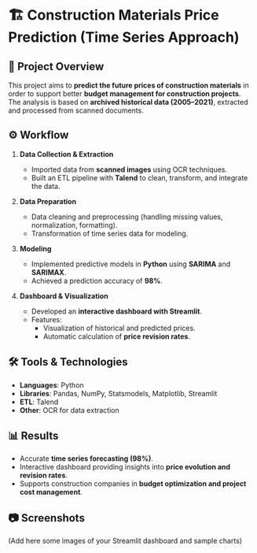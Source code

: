 # 🏗️ Construction Materials Price Prediction (Time Series Approach)

## 📌 Project Overview
This project aims to **predict the future prices of construction materials** in order to support better **budget management for construction projects**.  
The analysis is based on **archived historical data (2005–2021)**, extracted and processed from scanned documents.

## ⚙️ Workflow
1. **Data Collection & Extraction**  
   - Imported data from **scanned images** using OCR techniques.  
   - Built an ETL pipeline with **Talend** to clean, transform, and integrate the data.  

2. **Data Preparation**  
   - Data cleaning and preprocessing (handling missing values, normalization, formatting).  
   - Transformation of time series data for modeling.  

3. **Modeling**  
   - Implemented predictive models in **Python** using **SARIMA** and **SARIMAX**.  
   - Achieved a prediction accuracy of **98%**.  

4. **Dashboard & Visualization**  
   - Developed an **interactive dashboard with Streamlit**.  
   - Features:  
     - Visualization of historical and predicted prices.  
     - Automatic calculation of **price revision rates**.  

## 🛠️ Tools & Technologies
- **Languages**: Python  
- **Libraries**: Pandas, NumPy, Statsmodels, Matplotlib, Streamlit  
- **ETL**: Talend  
- **Other**: OCR for data extraction  

## 📊 Results
- Accurate **time series forecasting (98%)**.  
- Interactive dashboard providing insights into **price evolution and revision rates**.  
- Supports construction companies in **budget optimization and project cost management**.  

## 📷 Screenshots
(Add here some images of your Streamlit dashboard and sample charts)

